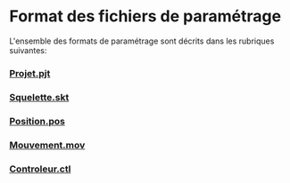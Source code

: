 # Format des fichiers de paramétrage  
L'ensemble des formats de paramétrage sont décrits dans les rubriques suivantes:  

### [Projet.pjt](./file_format_project_fr.md)  
### [Squelette.skt](./file_format_skeleton_fr.md)  
### [Position.pos](./file_format_position_fr.md)  
### [Mouvement.mov](./file_format_movement_fr.md)  
### [Controleur.ctl](./file_format_controller_fr.md)


